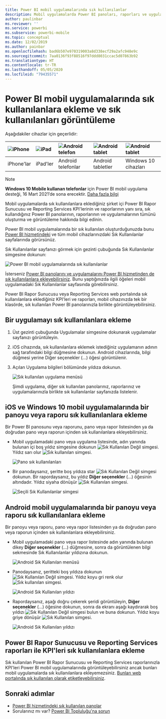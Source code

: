 ```yaml
---
title: Power BI mobil uygulamalarında sık kullanılanlar
description: Mobil uygulamalarda Power BI panoları, raporları ve uygulamalarının yanı sıra Power BI Rapor Sunucusu ile Reporting Services raporlarını ve KPI'leri sık kullanılanlara ekleme ve eklediğiniz girişleri görüntüleme hakkında bilgi edinin.
author: paulinbar
ms.reviewer: ''
ms.service: powerbi
ms.subservice: powerbi-mobile
ms.topic: conceptual
ms.date: 12/02/2019
ms.author: painbar
ms.openlocfilehash: bad6b507e970319003a8d338ecf29a2afc948e9c
ms.sourcegitcommit: 7aa0136f93f88516f97ddd8031ccac5d07863b92
ms.translationtype: HT
ms.contentlocale: tr-TR
ms.lasthandoff: 05/05/2020
ms.locfileid: "79435571"
---
```

# <a name="make-and-view-favorites-in-the-power-bi-mobile-apps"></a>Power BI mobil uygulamalarında sık kullanılanlara ekleme ve sık kullanılanları görüntüleme
Aşağıdakiler cihazlar için geçerlidir:

| ![iPhone](./media/mobile-apps-favorites/iphone-logo-50-px.png) | ![iPad](./media/mobile-apps-favorites/ipad-logo-50-px.png) | ![Android telefon](./media/mobile-apps-favorites/android-phone-logo-50-px.png) | ![Android tablet](./media/mobile-apps-favorites/android-tablet-logo-50-px.png) | ![Android tablet](./media/mobile-apps-favorites/win-10-logo-50-px.png) |
|:--- |:--- |:--- |:--- |:--- |
| iPhone'lar |iPad'ler |Android telefonlar |Android tabletler |Windows 10 cihazları |

>[!NOTE]
>**Windows 10 Mobile kullanan telefonlar** için Power BI mobil uygulama desteği, 16 Mart 2021’de sona erecektir. [Daha fazla bilgi](https://go.microsoft.com/fwlink/?linkid=2121400)

Mobil uygulamalarda sık kullanılanlara eklediğiniz şirket içi Power BI Rapor Sunucusu ve Reporting Services KPI'lerinin ve raporlarının yanı sıra, sık kullandığınız Power BI panolarının, raporlarının ve uygulamalarının tümünü oluşturma ve görüntüleme hakkında bilgi edinin.

Power BI mobil uygulamalarında bir sık kullanılan oluşturduğunuzda bunu [Power BI hizmetindeki](https://powerbi.com) ve tüm mobil cihazlarınızdaki Sık Kullanılanlar sayfalarında görürsünüz.

Sık Kullanılanlar sayfanızı görmek için gezinti çubuğunda Sık Kullanılanlar simgesine dokunun:

![Power BI mobil uygulamalarında sık kullanılanlar](./media/mobile-apps-favorites/power-bi-android-favorites-reports.png)


İsterseniz [Power BI panolarını ve uygulamalarını Power BI hizmetinden de sık kullanılanlara ekleyebilirsiniz](../end-user-favorite.md). Bunu yaptığınızda ilgili öğeleri mobil uygulamadaki Sık Kullanılanlar sayfasında görebilirsiniz.

Power BI Rapor Sunucusu veya Reporting Services web portalında sık kullanılanlara eklediğiniz KPI'leri ve raporları, mobil cihazınızda tek bir klasörde, sık kullanılan Power BI panolarınızla birlikte görüntüleyebilirsiniz.

## <a name="make-an-app-a-favorite"></a>Bir uygulamayı sık kullanılanlara ekleme
1. Üst gezinti çubuğunda Uygulamalar simgesine dokunarak uygulamalar sayfanızı görüntüleyin.

2. iOS cihazında, sık kullanılanlara eklemek istediğiniz uygulamanın adının sağ tarafındaki bilgi düğmesine dokunun. Android cihazlarında, bilgi düğmesi yerine Diğer seçenekler (...) öğesi görüntülenir. 

3. Açılan Uygulama bilgileri bölümünde yıldıza dokunun.
   
    ![Sık kullanılan uygulama menüsü](./media/mobile-apps-favorites/power-bi-android-favorite-app-ellipsis.png)
   
    Şimdi uygulama, diğer sık kullanılan panolarınız, raporlarınız ve uygulamalarınızla birlikte sık kullanılanlar sayfanızda listelenir.
   
## <a name="make-a-dashboard-or-report-a-favorite-in-the-ios-and-windows-10-mobile-apps"></a>iOS ve Windows 10 mobil uygulamalarında bir panoyu veya raporu sık kullanılanlara ekleme
Bir Power BI panosunu veya raporunu, pano veya rapor listesinden ya da doğrudan pano veya raporun içinden sık kullanılanlara ekleyebilirsiniz.

* Mobil uygulamadaki pano veya uygulama listesinde, adın yanında bulunan içi boş yıldız simgesine dokunun ![Sık Kullanılan Değil simgesi](./././media/mobile-apps-favorites/power-bi-mobile-not-favorite-icon.png). Yıldız sarı olur ![Sık kullanılan simgesi](./././media/mobile-apps-favorites/power-bi-mobile-yes-favorite-icon.png).
  
    ![Pano sık kullanılanları](./media/mobile-apps-favorites/power-bi-mobile-make-dashboard-favorite.png)
* Bir panodaysanız, şeritte boş yıldıza star ![Sık Kullanılan Değil simgesi](./././media/mobile-apps-favorites/power-bi-mobile-not-favorite-icon.png) dokunun. Bir rapordaysanız, bu yıldız **Diğer seçenekler** (...) öğesinin altındadır.  Yıldız siyaha dönüşür ![Sık Kullanılan simgesi](./././media/mobile-apps-favorites/power-bi-mobile-favorite-selected-black.png).
  
    ![Seçili Sık Kullanılanlar simgesi](./media/mobile-apps-favorites/power-bi-mobile-favorite-selected.png)

## <a name="make-a-dashboard-or-report-a-favorite-in-the-android-mobile-apps"></a>Android mobil uygulamalarında bir panoyu veya raporu sık kullanılanlara ekleme
Bir panoyu veya raporu, pano veya rapor listesinden ya da doğrudan pano veya raporun içinden sık kullanılanlara ekleyebilirsiniz.

* Mobil uygulamadaki pano veya rapor listesinde adın yanında bulunan dikey **Diğer seçenekler** (...) düğmesine, sonra da görüntülenen bilgi sekmesinde Sık Kullanılanlar yıldızına dokunun.
  
    ![Android Sık Kullanılan menüsü](./media/mobile-apps-favorites/power-bi-android-make-favorite.png)

* Panodaysanız, şeritteki boş yıldıza dokunun ![Sık Kullanılan Değil simgesi](./././media/mobile-apps-favorites/power-bi-mobile-not-favorite-icon.png). Yıldız koyu gri renk olur ![Sık kullanılan simgesi](./media/mobile-apps-favorites/power-bi-android-favorite-icon.png).
  
    ![Android Sık Kullanılan yıldızı](./media/mobile-apps-favorites/power-bi-android-favorite-in-dashboard.png)

* Rapordaysanız, aşağı doğru çekerek şeridi görüntüleyin, **Diğer seçenekler** (...) öğesine dokunun, sonra da ekranı aşağı kaydırarak boş yıldızı ![Sık Kullanılan Değil simgesi](./././media/mobile-apps-favorites/power-bi-mobile-not-favorite-icon.png) bulun ve buna dokunun. Yıldız koyu griye dönüşür ![Sık Kullanılan simgesi](./media/mobile-apps-favorites/power-bi-android-favorite-icon.png).
  
    ![Android Sık Kullanılan yıldızı](./media/mobile-apps-favorites/power-bi-android-favorite-in-report.png)

## <a name="make-favorite-power-bi-report-server-and-reporting-services-reports-and-kpis"></a>Power BI Rapor Sunucusu ve Reporting Services raporları ile KPI'leri sık kullanılanlara ekleme
Sık kullanılan Power BI Rapor Sunucusu ve Reporting Services raporlarınızla KPI'leri Power BI mobil uygulamalarında görüntüleyebilirsiniz ancak bunları mobil uygulamalarda sık kullanılanlara ekleyemezsiniz. [Bunları web portalında sık kullanılan olarak etiketleyebilirsiniz](../../report-server/tutorial-explore-report-server-web-portal.md#tag-your-favorites). 

## <a name="next-steps"></a>Sonraki adımlar
* [Power BI hizmetindeki sık kullanılan panolar](../end-user-favorite.md) 
* Sorularınız mı var? [Power BI Topluluğu'na sorun](https://community.powerbi.com/)

